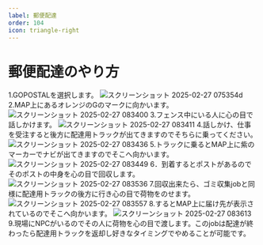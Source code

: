 ```yaml
---
label: 郵便配達
order: 104
icon: triangle-right
---
```


# 郵便配達のやり方
1.GOPOSTALを選択します。
![スクリーンショット 2025-02-27 075354d](https://github.com/user-attachments/assets/6cac2bd4-ab08-4dfd-91be-75a6c958bd5c)
2.MAP上にあるオレンジのGのマークに向かいます。
![スクリーンショット 2025-02-27 083400](https://github.com/user-attachments/assets/d2d7ca9b-d66a-4d94-9115-6945d84e8050)
3.フェンス中にいる人に心の目で話しかけます。
![スクリーンショット 2025-02-27 083411](https://github.com/user-attachments/assets/23e29f57-eb7f-42e3-8a8e-4ad01ecc8536)
4.話しかけ、仕事を受注すると後方に配達用トラックが出てきますのでそちらに乗ってください。
![スクリーンショット 2025-02-27 083436](https://github.com/user-attachments/assets/b2ed0ea4-427e-48e3-9645-823884c7e180)
5.トラックに乗るとMAP上に紫のマーカーでナビが出てきますのでそこへ向かいます。
![スクリーンショット 2025-02-27 083449](https://github.com/user-attachments/assets/2ed83b13-5a4d-473d-8df9-cbbda079838a)
6．到着するとポストがあるのでそのポストの中身を心の目で回収します。
![スクリーンショット 2025-02-27 083536](https://github.com/user-attachments/assets/2281e466-11ad-4c08-af30-d5b61572d278)
7.回収出来たら、ゴミ収集jobと同様に配達用トラックの後方に行き心の目で荷物をのせます。
![スクリーンショット 2025-02-27 083557](https://github.com/user-attachments/assets/44063d70-e4a2-4285-afc0-0778dac7e57b)
8.するとMAP上に届け先が表示されているのでそこへ向かいます。
![スクリーンショット 2025-02-27 083613](https://github.com/user-attachments/assets/1a2db58b-97e2-4f44-b9c8-38d9e8ae3797)
9.現場にNPCがいるのでその人に荷物を心の目で渡します。このjobは配達が終わったら配達用トラックを返却し好きなタイミングでやめることが可能です。
